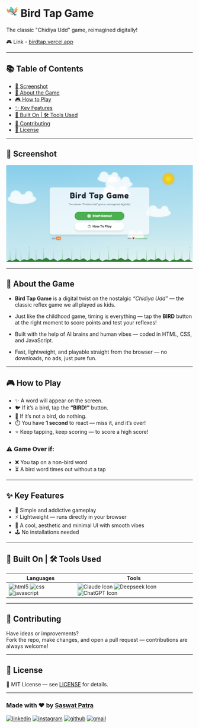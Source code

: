 # ![Gameplay Screenshot](assets/favicon/favicon-32x32.png) Bird Tap Game

The classic "Chidiya Udd" game, reimagined digitally!

🎮 Link - [birdtap.vercel.app](https://birdtap.vercel.app/)

---

## 📚 Table of Contents

- [📸 Screenshot](#-screenshot)
- [🧠 About the Game](#-about-the-game)
- [🎮 How to Play](#-how-to-play)
- [✨ Key Features](#-key-features)
- [🧩 Built On | 🛠️ Tools Used](#-built-on--️-tools-used)
- [🤝 Contributing](#-contributing)
- [📄 License](#-license)


---

## 📸 Screenshot

![Gameplay Screenshot](assets/screenshot/desktop.png)

---

## 🧠 About the Game

- **Bird Tap Game** is a digital twist on the nostalgic *“Chidiya Udd”* — the classic reflex game we all played as kids.

- Just like the childhood game, timing is everything — tap the **BIRD** button at the right moment to score points and test your reflexes!
  
- Built with the help of AI brains and human vibes — coded in HTML, CSS, and JavaScript.

- Fast, lightweight, and playable straight from the browser — no downloads, no ads, just pure fun.

---

## 🎮 How to Play

- ✨ A word will appear on the screen. 
- 🐦 If it’s a bird, tap the **“BIRD!”** button.  
- 🚫 If it’s not a bird, do nothing.  
- ⏱️ You have **1 second** to react — miss it, and it’s over!  
- ⭐ Keep tapping, keep scoring — to score a high score!
  
### ⚠️ Game Over if:
- ❌ You tap on a non-bird word  
- ⏳ A bird word times out without a tap

---

## ✨ Key Features

- 🎯 Simple and addictive gameplay  
- ⚡ Lightweight — runs directly in your browser  
- 🎨 A cool, aesthetic and minimal UI with smooth vibes
- 🕹️ No installations needed  

---

## 🧩 Built On | 🛠️ Tools Used
| Languages | Tools |
|------------|--------|
| ![html5](https://www.readmecodegen.com/api/social-icon?name=html5) ![css](https://www.readmecodegen.com/api/social-icon?name=css) ![javascript](https://www.readmecodegen.com/api/social-icon?name=javascript)| ![Claude Icon](https://img.icons8.com/fluency/48/claude-ai.png) ![Deepseek Icon](https://img.icons8.com/fluency/48/deepseek.png) <img src="https://cdn.jsdelivr.net/gh/homarr-labs/dashboard-icons/png/qwen.png" alt="ChatGPT Icon" width="48">

---

## 🤝 Contributing

Have ideas or improvements?  
Fork the repo, make changes, and open a pull request — contributions are always welcome!

---

## 📄 License

🧾 MIT License — see [LICENSE](LICENSE) for details.

---

### Made with ❤️ by [Saswat Patra](https://saswatpatra.carrd.co/)


[![linkedin](https://www.readmecodegen.com/api/social-icon?name=linkedin&animation=shake&showText=true&text=%40_saswat_patra_&link=https%3A%2F%2Fwww.instagram.com%2F_saswat_patra_%2F)](https://www.linkedin.com/in/saswatpatra/)
[![instagram](https://www.readmecodegen.com/api/social-icon?name=instagram&size=46&animation=shake&color=%23ef4444&showText=true&text=%40_saswat_patra_&link=https%3A%2F%2Fwww.instagram.com%2F_saswat_patra_%2F)](https://www.instagram.com/_saswat_patra_/)
[![github](https://www.readmecodegen.com/api/social-icon?name=github&animation=shake&reverseBackground=true&showText=true&text=saswatpatra&link=https%3A%2F%2Fgithub.com%2Fsaswatpatra)](https://github.com/saswatpatra)
[![gmail](https://www.readmecodegen.com/api/social-icon?name=gmail&animation=shake&reverseBackground=true&showText=true&text=saswatpatra2004%40gmail.com&link=mailto%3Asaswatpatra2004%40gmail.com)](mailto:saswatpatra2004@gmail.com)

